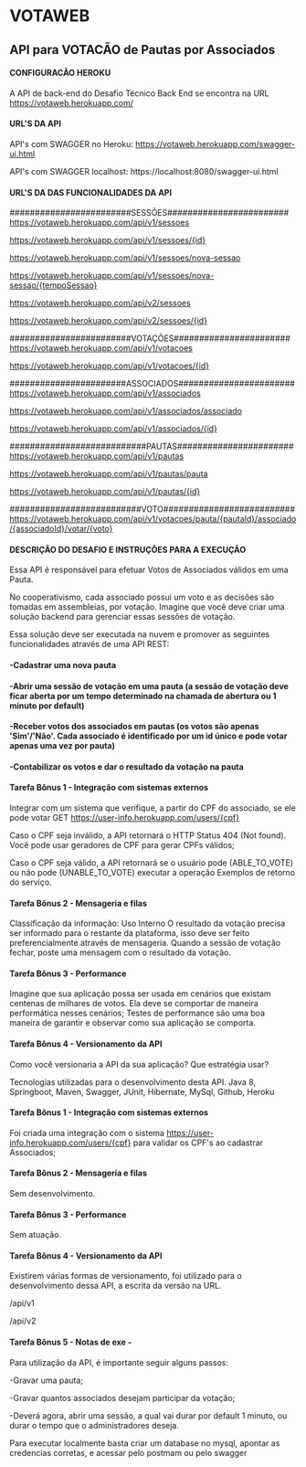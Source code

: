 # VOTAWEB

## API para VOTACÃO de Pautas por Associados

#### CONFIGURACÃO HEROKU
A API de back-end do Desafio Técnico Back End
se encontra na URL https://votaweb.herokuapp.com/

#### URL'S DA API
API's com SWAGGER no Heroku: https://votaweb.herokuapp.com/swagger-ui.html

API's com SWAGGER localhost: https://localhost:8080/swagger-ui.html

#### URL'S DA DAS FUNCIONALIDADES DA API
########################SESSÕES########################
https://votaweb.herokuapp.com/api/v1/sessoes 

https://votaweb.herokuapp.com/api/v1/sessoes/{id} 

https://votaweb.herokuapp.com/api/v1/sessoes/nova-sessao 

https://votaweb.herokuapp.com/api/v1/sessoes/nova-sessao/{tempoSessao} 


https://votaweb.herokuapp.com/api/v2/sessoes 

https://votaweb.herokuapp.com/api/v2/sessoes/{id} 


########################VOTAÇÕES#######################
https://votaweb.herokuapp.com/api/v1/votacoes 

https://votaweb.herokuapp.com/api/v1/votacoes/{id} 


#######################ASSOCIADOS#######################
https://votaweb.herokuapp.com/api/v1/associados 

https://votaweb.herokuapp.com/api/v1/associados/associado 

https://votaweb.herokuapp.com/api/v1/associados/{id} 


###########################PAUTAS#######################
https://votaweb.herokuapp.com/api/v1/pautas 

https://votaweb.herokuapp.com/api/v1/pautas/pauta 

https://votaweb.herokuapp.com/api/v1/pautas/{id} 


##########################VOTO##########################
https://votaweb.herokuapp.com/api/v1/votacoes/pauta/{pautaId}/associado/{associadoId}/votar/{voto} 



#### DESCRIÇÃO DO DESAFIO E INSTRUÇÕES PARA A EXECUÇÃO 
Essa API é responsável para efetuar Votos de Associados válidos em uma Pauta.

No cooperativismo, cada associado possui um voto e as decisões são tomadas em assembleias, por votação. Imagine que você deve criar uma solução backend para gerenciar essas sessões de votação.

Essa solução deve ser executada na nuvem e promover as seguintes funcionalidades através de uma API REST:

#### -Cadastrar uma nova pauta 

#### -Abrir uma sessão de votação em uma pauta (a sessão de votação deve ficar aberta por um tempo determinado na chamada de abertura ou 1 minuto por default) 

#### -Receber votos dos associados em pautas (os votos são apenas 'Sim'/'Não'. Cada associado é identificado por um id único e pode votar apenas uma vez por pauta) 

#### -Contabilizar os votos e dar o resultado da votação na pauta 


#### Tarefa Bônus 1 - Integração com sistemas externos 
Integrar com um sistema que verifique, a partir do CPF do associado, se ele pode votar 
GET https://user-info.herokuapp.com/users/{cpf} 

Caso o CPF seja inválido, a API retornará o HTTP Status 404 (Not found). Você pode usar geradores de CPF para gerar CPFs válidos; 

Caso o CPF seja válido, a API retornará se o usuário pode (ABLE_TO_VOTE) ou não pode (UNABLE_TO_VOTE) executar a operação Exemplos de retorno do serviço.  


#### Tarefa Bônus 2 - Mensageria e filas 
Classificação da informação: Uso Interno O resultado da votação precisa ser informado para o restante da plataforma, isso deve ser feito preferencialmente através de mensageria. Quando a sessão de votação fechar, poste uma mensagem com o resultado da votação. 


#### Tarefa Bônus 3 - Performance 
Imagine que sua aplicação possa ser usada em cenários que existam centenas de milhares de votos. Ela deve se comportar de maneira performática nesses cenários; 
Testes de performance são uma boa maneira de garantir e observar como sua aplicação se comporta. 


#### Tarefa Bônus 4 - Versionamento da API 
Como você versionaria a API da sua aplicação? Que estratégia usar? 

Tecnologias utilizadas para o desenvolvimento desta API. 
Java 8, Springboot, Maven, Swagger, JUnit, Hibernate, MySql, Github, Heroku

#### Tarefa Bônus 1 - Integração com sistemas externos 
Foi criada uma integração com o sistema https://user-info.herokuapp.com/users/{cpf} para validar os CPF's ao cadastrar Associados; 

#### Tarefa Bônus 2 - Mensageria e filas 
Sem desenvolvimento. 

#### Tarefa Bônus 3 - Performance 
Sem atuação. 

#### Tarefa Bônus 4 - Versionamento da API 
Existirem várias formas de versionamento, foi utilizado para o desenvolvimento dessa API, a escrita da versão na URL. 

/api/v1

/api/v2 


#### Tarefa Bônus 5 - Notas de exe - 
Para utilização da API, é importante seguir alguns passos: 

-Gravar uma pauta; 

-Gravar quantos associados desejam participar da votação; 

-Deverá agora, abrir uma sessão, a qual vai durar por default 1 minuto, ou durar o tempo que o administradores deseja. 

Para executar localmente basta criar um database no mysql, apontar as credencias corretas, e acessar pelo postmam ou pelo swagger 


